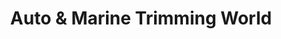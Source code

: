 ---
title: "Auto & Marine Trimming World"
url: /hamilton/auto-und-marine-trimming-world/
shop: Autowerkstatt
---